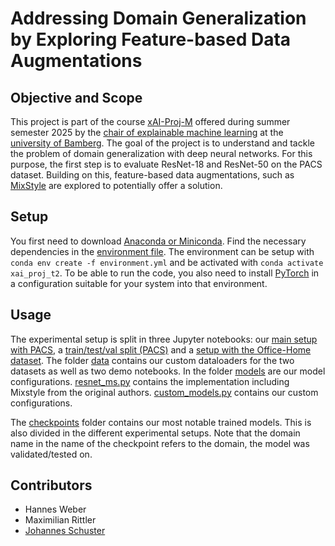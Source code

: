 # Addressing Domain Generalization by Exploring Feature-based Data Augmentations

## Objective and Scope

This project is part of the course [xAI-Proj-M](https://univis.uni-bamberg.de/prg?search=lectures&department=070106&id=22594511) offered during summer semester 2025 by the [chair of explainable machine learning](https://www.uni-bamberg.de/en/ai/chair-of-explainable-machine-learning/) at the [university of Bamberg](https://www.uni-bamberg.de/en/). The goal of the project is to understand and tackle the problem of domain generalization with deep neural networks. For this purpose, the first step is to evaluate ResNet-18 and ResNet-50 on the PACS dataset. Building on this, feature-based data augmentations, such as [MixStyle](https://doi.org/10.1007/s11263-023-01913-8) are explored to potentially offer a solution.

## Setup

You first need to download [Anaconda or Miniconda](https://www.anaconda.com/download/success). Find the necessary dependencies in the [environment file](./environment.yml). The environment can be setup with `conda env create -f environment.yml` and be activated with `conda activate xai_proj_t2`. To be able to run the code, you also need to install [PyTorch](https://pytorch.org/) in a configuration suitable for your system into that environment.

## Usage

The experimental setup is split in three Jupyter notebooks: our [main setup with PACS](./notebooks/PACSSetup.ipynb), a [train/test/val split (PACS)](./notebooks/PACSThreefold.ipynb) and a [setup with the Office-Home dataset](./notebooks/OfficeHomeSetup.ipynb). The folder [data](./data/) contains our custom dataloaders for the two datasets as well as two demo notebooks. In the folder [models](./models/) are our model configurations. [resnet_ms.py](./models/resnet_ms.py) contains the implementation including Mixstyle from the original authors. [custom_models.py](./models/custom_models.py) contains our custom configurations.

The [checkpoints](./checkpoints/) folder contains our most notable trained models. This is also divided in the different experimental setups. Note that the domain name in the name of the checkpoint refers to the domain, the model was validated/tested on.

## Contributors

-   Hannes Weber
-   Maximilian Rittler
-   [Johannes Schuster](mailto:johannes-christian.schuster@stud.uni-bamberg.de)
